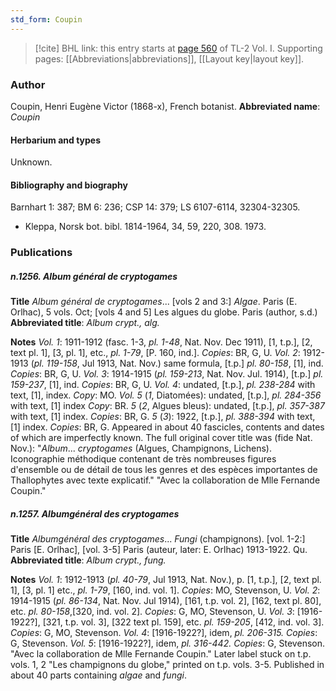 ```yaml
---
std_form: Coupin
---
```


> [!cite] BHL link: this entry starts at [page 560](https://www.biodiversitylibrary.org/page/33120691) of TL-2 Vol. I.
> Supporting pages: [[Abbreviations|abbreviations]], [[Layout key|layout key]].

### Author

Coupin, Henri Eugène Victor (1868-x), French botanist. 
**Abbreviated name**: *Coupin*

#### Herbarium and types

Unknown.

#### Bibliography and biography

Barnhart 1: 387; BM 6: 236; CSP 14: 379; LS 6107-6114, 32304-32305.
- Kleppa, Norsk bot. bibl. 1814-1964, 34, 59, 220, 308. 1973.

### Publications

##### n.1256. Album général de cryptogames

**Title**
*Album général de cryptogames*... \[vols 2 and 3:\] *Algae*. Paris (E. Orlhac), 5 vols. Oct; \[vols 4 and 5\] Les algues du globe. Paris (author, s.d.)
**Abbreviated title**: *Album crypt., alg.*

**Notes**
*Vol. 1*: 1911-1912 (fasc. 1-3, *pl. 1-48*, Nat. Nov. Dec 1911), \[1, t.p.\], \[2, text pl. 1\], \[3, pl. 1\], etc., *pl. 1-79*, \[P. 160, ind.\]. *Copies*: BR, G, U.
*Vol. 2*: 1912-1913 (*pl. 119-158*, Jul 1913, Nat. Nov.) same formula, \[t.p.\] *pl. 80-158*, \[1\], ind. *Copies*: BR, G, U.
*Vol. 3*: 1914-1915 (*pl. 159-213*, Nat. Nov. Jul. 1914), \[t.p.\] *pl. 159-237*, \[1\], ind. *Copies*: BR, G, U.
*Vol. 4*: undated, \[t.p.\], *pl. 238-284* with text, \[1\], index. *Copy*: MO.
*Vol. 5* (*1*, Diatomées): undated, \[t.p.\], *pl. 284-356* with text, \[1\] index *Copy*: BR.
*5* (*2*, Algues bleus): undated, \[t.p.\], *pl. 357-387* with text, \[1\] index. *Copies*: BR, G.
*5* (*3*): 1922, \[t.p.\], *pl. 388-394* with text, \[1\] index. *Copies*: BR, G.
Appeared in about 40 fascicles, contents and dates of which are imperfectly known. The full original cover title was (fide Nat. Nov.): "*Album*... *cryptogames* (Algues, Champignons, Lichens). Iconographie méthodique contenant de très nombreuses figures d'ensemble ou de détail de tous les genres et des espèces importantes de Thallophytes avec texte explicatif." "Avec la collaboration de Mlle Fernande Coupin."

##### n.1257. Albumgénéral des cryptogames

**Title**
*Albumgénéral des cryptogames*... *Fungi* (champignons). \[vol. 1-2:\] Paris \[E. Orlhac\], \[vol. 3-5\] Paris (auteur, later: E. Orlhac) 1913-1922. Qu.
**Abbreviated title**: *Album crypt., fung.*

**Notes**
*Vol. 1*: 1912-1913 (*pl. 40-79*, Jul 1913, Nat. Nov.), p. \[1, t.p.\], \[2, text pl. 1\], \[3, pl. 1\] etc., *pl. 1-79*, \[160, ind. vol. 1\]. *Copies*: MO, Stevenson, U.
*Vol. 2*: 1914-1915 (*pl. 86-134*, Nat. Nov. Jul 1914), \[161, t.p. vol. 2\], \[162, text pl. 80\], etc. *pl. 80-158*,\[320, ind. vol. 2\]. *Copies*: G, MO, Stevenson, U.
*Vol. 3*: \[1916-1922?\], \[321, t.p. vol. 3\], \[322 text pl. 159\], etc. *pl. 159-205*, \[412, ind. vol. 3\]. *Copies*: G, MO, Stevenson.
*Vol. 4*: \[1916-1922?\], idem, *pl. 206-315. Copies*: G, Stevenson.
*Vol. 5*: \[1916-1922?\], idem, *pl. 316-442. Copies*: G, Stevenson.
"Avec la collaboration de Mlle Fernande Coupin." Later label stuck on t.p. vols. 1, 2 "Les champignons du globe," printed on t.p. vols. 3-5. Published in about 40 parts containing *algae* and *fungi*.

